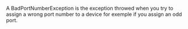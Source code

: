 A BadPortNumberException is the exception throwed when you try to assign a wrong port number to a device for exemple if you assign an odd port.
